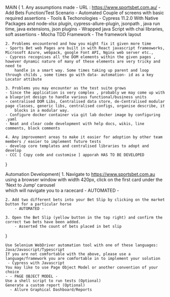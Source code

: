 MAIN {
    1. Any assumptions made
    - URL : https://www.sportsbet.com.au/
    - Add Bets Function/Test Scenario
    - Automated Couple of screens with basic required assertions
    - Tools & Techonologies
        - Cypress 11.2.0 With Native Packages and node-xlsx plugin, cypress-allure-plugin, jsonpath , java run time, java extensions, json plugins
        - Wrapped java Script with chai libraries, soft assertions
        - Mocha TDD Framework
        - The framework layout 
    
    2. Problems encountered and how you might fix it given more time
    - Sports Bet web Pages are built in with React javascript frameoworks, Microsoft Azure, webpack, google Font API, Nginx web server etc., 
    - Cypress recognises all the DOM elements within the given pages , however dynamic nature of many of these elements are very tricky and need to 
        handle in a smart way. Some times taking up parent and loop through childs , some times go with data- automation- id as a key Locator attibute 

    3. Problems you may encounter as the test suite grows
    - Since the application is very complex , probably we may come up with  a blueprint design to handle various functional/business units
    - centralised DOM Libs, Centralised data store, de-Centralised modular page classes, generic libs, centralised configs, organise describe, it    
        blocks in a modular way.
    - Configure docker container via git lab docker image by configuring .yaml  
    - Neat and clear code development with help docs, wikis, line comments, block comments

    4. Any improvement areas to make it easier for adoption by other team members / easier to implement future tests
    - develop core templates and centralised libraries to adopt and develop
    - CCC [ Copy code and customise ] apporah HAS TO BE DEVELOPED
}


Automation Development{
    1. Navigate to https://www.sportsbet.com.au using a browser window with width 420px, click on the first card under the ‘Next to Jump’ carousel   
       which will navigate you to a racecard
        - AUTOMATED -

    2. Add two different bets into your Bet Slip by clicking on the market button for a particular horse
        - AUTOMATED -

    3. Open the Bet Slip (yellow button in the top right) and confirm the correct two bets have been added.
        - Asserted the count of bets placed in bet slip
}
    

    Use Selenium WebDriver automation tool with one of these languages:
    Java/Javascript/Typescript
    If you are not comfortable with the above, please use a language/framework you are comfortable in to implement your solution
     - Cypress with Javascript 
    You may like to use Page Object Model or another convention of your choice
    - - PAGE OBJECT MODEL -
    Use a shell script to run tests (Optional)
    Generate a custom report (Optional) 
      - Allure Graphical Dashboard/Reports
